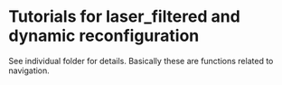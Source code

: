 # Tutorials for laser_filtered and dynamic reconfiguration

See individual folder for details. Basically these are functions related to navigation.

